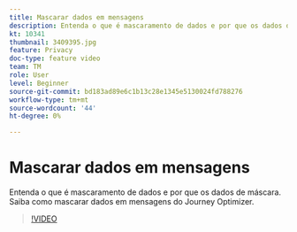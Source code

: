 ```yaml
---
title: Mascarar dados em mensagens
description: Entenda o que é mascaramento de dados e por que os dados de máscara. Saiba como mascarar dados em mensagens do Journey Optimizer.
kt: 10341
thumbnail: 3409395.jpg
feature: Privacy
doc-type: feature video
team: TM
role: User
level: Beginner
source-git-commit: bd183ad89e6c1b13c28e1345e5130024fd788276
workflow-type: tm+mt
source-wordcount: '44'
ht-degree: 0%

---
```



# Mascarar dados em mensagens

Entenda o que é mascaramento de dados e por que os dados de máscara. Saiba como mascarar dados em mensagens do Journey Optimizer.

>[!VIDEO](https://video.tv.adobe.com/v/3409395?quality=12)